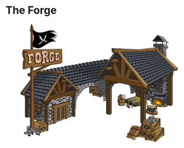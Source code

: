 # The Forge

<figure><img src="../../../.gitbook/assets/forge.png" alt=""><figcaption></figcaption></figure>
